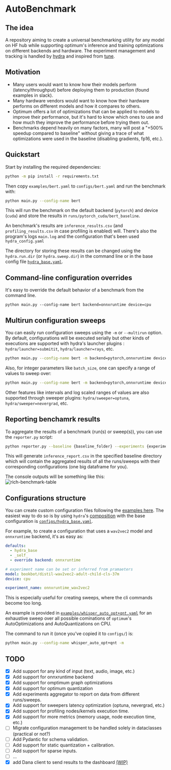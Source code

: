# AutoBenchmark

## The idea

A repository aiming to create a universal benchmarking utility for any model on HF hub while supporting optimum's inference and training optimizations on different backends and hardware.
The experiment management and tracking is handled by [hydra](https://hydra.cc/) and inspired from [tune](https://github.com/huggingface/tune).

## Motivation

- Many users would want to know how their models perform (latency/throughput) before deploying them to production (found examples in slack).
- Many hardware vendors would want to know how their hardware performs on different models and how it compares to others.
- Optimum offers a lot of optimizations that can be applied to models to improve their performance, but it's hard to know which ones to use and how much they improve the performance before trying them out.
- Benchmarks depend heavily on many factors, many will post a "+500% speedup compared to baseline" without giving a trace of what optimizations were used in the baseline (disabling gradients, fp16, etc.).

## Quickstart

Start by installing the required dependencies:

```bash
python -m pip install -r requirements.txt
```

Then copy `examples/bert.yaml` to `configs/bert.yaml` and run the benchmark with:

```bash
python main.py --config-name bert
```

This will run the benchmark on the default backend (`pytorch`) and device (`cuda`) and store the results in `runs/pytorch_cuda/bert_baseline`.

An benchmark's results are `inference_results.csv` (and `profiling_results.csv` in case profiling is enabled) will. There's also the program's logs `main.log` and the configuration that's been used `hydra_config.yaml`

The directory for storing these results can be changed using the `hydra.run.dir` (or `hydra.sweep.dir`) in the command line or in the base config file [`hydra_base.yaml`](configs/hydra_base.yaml).

## Command-line configuration overrides

It's easy to override the default behavior of a benchmark from the command line.

```
python main.py --config-name bert backend=onnxruntime device=cpu
```

## Multirun configuration sweeps

You can easily run configuration sweeps using the `-m` or `--multirun` option. By default, configurations will be executed serially but other kinds of executions are supported with hydra's launcher plugins : `hydra/launcher=submitit`, `hydra/launcher=rays`, etc.

```bash
python main.py --config-name bert -m backend=pytorch,onnxruntime device=cpu,cuda
```

Also, for integer parameters like `batch_size`, one can specify a range of values to sweep over:

```bash
python main.py --config-name bert -m backend=pytorch,onnxruntime device=cpu,cuda benchmark.input.batch_size='range(1,10,step=2)'
```

Other features like intervals and log scaled ranges of values are also supported through sweeper plugins: `hydra/sweeper=optuna`, `hydra/sweeper=nevergrad`, etc.

## Reporting benchamrk results

To aggregate the results of a benchmark (run(s) or sweep(s)), you can use the `reporter.py` script:

```bash
python reporter.py --baseline {baseline_folder} --experiments {experiments_folder_1} {experiments_folder_2} ...
```

This will generate `inference_report.csv` in the specified baseline directory which will contain the aggregated results of all the runs/sweeps with their corresponding configurations (one big dataframe for you).

The console outputs will be something like this:
<img src='rich-benchmark.png' alt='rich-benchmark-table' style='display:block;margin-left:auto;margin-right:auto;'>

## Configurations structure

You can create custom configuration files following the [examples here](examples).
The easiest way to do so is by using `hydra`'s [composition](https://hydra.cc/docs/0.11/tutorial/composition/) with the base configuration is [`configs/hydra_base.yaml`](configs/hydra_base.yaml).

For example, to create a configuration that uses a `wav2vec2` model and `onnxruntime` backend, it's as easy as:

```yaml
defaults:
  - hydra_base
  - _self_
  - override backend: onnxruntime

# experiment name can be set or inferred from pramaeters
model: bookbot/distil-wav2vec2-adult-child-cls-37m
device: cpu

experiment_name: onnxruntime_wav2vec2
```

This is especially useful for creating sweeps, where the cli commands become too long. 

An example is provided in [`examples/whisper_auto_opt+qnt.yaml`](examples/whisper_auto_opt+qnt.yaml) for an exhaustive sweep over all possible cominations of `optimum`'s AutoOptimizations and AutoQuantizations on CPU.

The command to run it (once you've copied it to `configs/`) is:

```bash
python main.py --config-name whisper_auto_opt+qnt -m
```

## TODO

- [x] Add support for any kind of input (text, audio, image, etc.)
- [x] Add support for onnxruntime backend
- [x] Add support for omptimum graph optimizations
- [x] Add support for optimum quantization
- [x] Add experiments aggregator to report on data from different runs/sweeps.
- [x] Add support for sweepers latency optimization (optuna, nevergrad, etc.)
- [x] Add support for profiling nodes/kernels execution time.
- [x] Add support for more metrics (memory usage, node execution time, etc.)
- [ ] Migrate configuration management to be handled solely in dataclasses (practical or not?)
- [ ] Add Pydantic for schema validation.
- [ ] Add support for static quantization + calibration.
- [ ] Add support for sparse inputs.
- [ ] ...
- [x] add Dana client to send results to the dashboard [(WIP)](https://github.com/IlyasMoutawwakil/optimum-dana)
